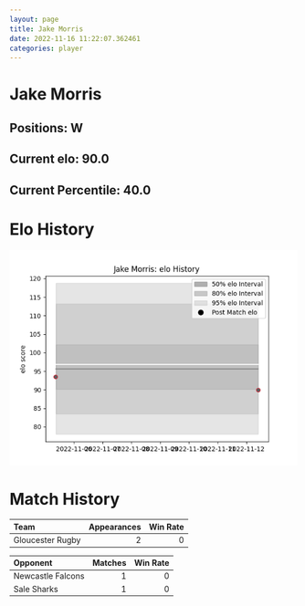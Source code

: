 ```yaml
---  
layout: page  
title: Jake Morris  
date: 2022-11-16 11:22:07.362461  
categories: player  
---
```

# Jake Morris

## Positions: W

## Current elo: 90.0

## Current Percentile: 40.0

# Elo History


![elo history](history_JakeMorris.png)
# Match History


| Team             |   Appearances |   Win Rate |
|:-----------------|--------------:|-----------:|
| Gloucester Rugby |             2 |          0 |

| Opponent          |   Matches |   Win Rate |
|:------------------|----------:|-----------:|
| Newcastle Falcons |         1 |          0 |
| Sale Sharks       |         1 |          0 |
